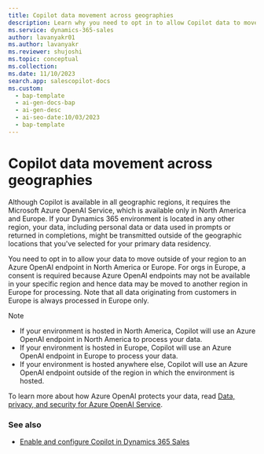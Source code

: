 ```yaml
---
title: Copilot data movement across geographies
description: Learn why you need to opt in to allow Copilot data to move outside of your default geography and how Azure OpenAI protects your data in transit.
ms.service: dynamics-365-sales
author: lavanyakr01
ms.author: lavanyakr
ms.reviewer: shujoshi
ms.topic: conceptual
ms.collection:
ms.date: 11/10/2023
search.app: salescopilot-docs
ms.custom:
  - bap-template
  - ai-gen-docs-bap
  - ai-gen-desc
  - ai-seo-date:10/03/2023
  - bap-template
---
```


# Copilot data movement across geographies

Although Copilot is available in all geographic regions, it requires the Microsoft Azure OpenAI Service, which is available only in North America and Europe. If your Dynamics 365 environment is located in any other region, your data, including personal data or data used in prompts or returned in completions, might be transmitted outside of the geographic locations that you've selected for your primary data residency.

You need to opt in to allow your data to move outside of your region to an Azure OpenAI endpoint in North America or Europe. For orgs in Europe, a consent is required because Azure OpenAI endpoints may not be available in your specific region and hence data may be moved to another region in Europe for processing. Note that all data originating from customers in Europe is always processed in Europe only.

> [!NOTE]
> - If your environment is hosted in North America, Copilot will use an Azure OpenAI endpoint in North America to process your data.
> - If your environment is hosted in Europe, Copilot will use an Azure OpenAI endpoint in Europe to process your data.
> - If your environment is hosted anywhere else, Copilot will use an Azure OpenAI endpoint outside of the region in which the environment is hosted.

To learn more about how Azure OpenAI protects your data, read [Data, privacy, and security for Azure OpenAI Service](/legal/cognitive-services/openai/data-privacy#preventing-abuse-and-harmful-content-generation).

### See also

- [Enable and configure Copilot in Dynamics 365 Sales](enable-setup-copilot.md)
